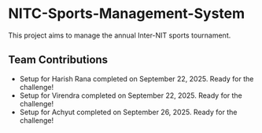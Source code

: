 # NITC-Sports-Management-System
This project aims to manage the annual Inter-NIT sports tournament.

## Team Contributions
- Setup for Harish Rana completed on September 22, 2025. Ready for the challenge!
- Setup for Virendra completed on September 22, 2025. Ready for the challenge!
- Setup for Achyut completed on September 26, 2025. Ready for the challenge!